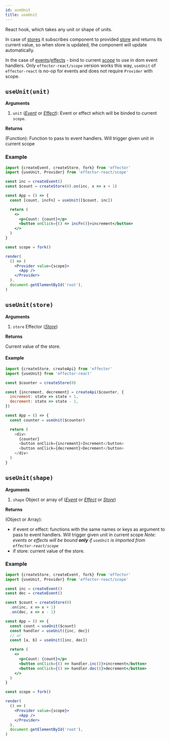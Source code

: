 ```yaml
---
id: useUnit
title: useUnit
---
```


React hook, which takes any unit or shape of units.

In case of [stores](../effector/Store.md) it subscribes component to provided [store](../effector/Store.md) and returns its current value, so when store is updated, the component will update automatically.

In the case of [events](../effector/Event.md)/[effects](../effector/Effect.md) - bind to current [_scope_](../effector/Scope.md) to use in dom event handlers.
Only `effector-react/scope` version works this way, `useUnit` of `effector-react` is no-op for events and does not require `Provider` with scope.

## `useUnit(unit)`

**Arguments**

1. `unit` ([_Event_](../effector/Event.md) or [_Effect_](../effector/Effect.md)): Event or effect which will be binded to current `scope`.

**Returns**

(Function): Function to pass to event handlers. Will trigger given unit in current scope

### Example

```jsx
import {createEvent, createStore, fork} from 'effector'
import {useUnit, Provider} from 'effector-react/scope'

const inc = createEvent()
const $count = createStore(0).on(inc, x => x + 1)

const App = () => {
  const [count, incFn] = useUnit([$count, inc])

  return (
    <>
      <p>Count: {count}</p>
      <button onClick={() => incFn()}>increment</button>
    </>
  )
}

const scope = fork()

render(
  () => (
    <Provider value={scope}>
      <App />
    </Provider>
  ),
  document.getElementById('root'),
)
```

## `useUnit(store)`

**Arguments**

1. `store` Effector ([_Store_](../effector/Store.md))

**Returns**

Current value of the store.

#### Example

```js
import {createStore, createApi} from 'effector'
import {useUnit} from 'effector-react'

const $counter = createStore(0)

const {increment, decrement} = createApi($counter, {
  increment: state => state + 1,
  decrement: state => state - 1,
})

const App = () => {
  const counter = useUnit($counter)

  return (
    <div>
      {counter}
      <button onClick={increment}>Increment</button>
      <button onClick={decrement}>Decrement</button>
    </div>
  )
}
```

## `useUnit(shape)`

**Arguments**

1. `shape` Object or array of ([_Event_](../effector/Event.md) or [_Effect_](../effector/Effect.md) or [_Store_](../effector/Store.md))

**Returns**

(Object or Array):

- if event or effect: functions with the same names or keys as argument to pass to event handlers. Will trigger given unit in current scope _Note: events or effects will be bound **only** if `useUnit` is imported from `effector-react/scope`_
- if store: current value of the store.

### Example

```jsx
import {createStore, createEvent, fork} from 'effector'
import {useUnit, Provider} from 'effector-react/scope'

const inc = createEvent()
const dec = createEvent()

const $count = createStore(0)
  .on(inc, x => x + 1)
  .on(dec, x => x - 1)

const App = () => {
  const count = useUnit($count)
  const handler = useUnit({inc, dec})
  // or
  const [a, b] = useUnit([inc, dec])

  return (
    <>
      <p>Count: {count}</p>
      <button onClick={() => handler.inc()}>increment</button>
      <button onClick={() => handler.dec()}>decrement</button>
    </>
  )
}

const scope = fork()

render(
  () => (
    <Provider value={scope}>
      <App />
    </Provider>
  ),
  document.getElementById('root'),
)
```
